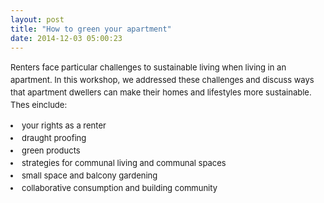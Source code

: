 ```yaml
---
layout: post
title: "How to green your apartment"
date: 2014-12-03 05:00:23
---
```


<p style="font-size: 13px; line-height: 20.0063037872314px;">
  Renters face particular challenges to sustainable living when living in an apartment. In this workshop, we addressed these challenges and discuss ways that apartment dwellers can make their homes and lifestyles more sustainable. Thes einclude:
</p>

<li style="font-size: 13px; line-height: 20.0063037872314px;">
  your rights as a renter
</li>
<li style="font-size: 13px; line-height: 20.0063037872314px;">
  <span style="line-height: 20.0063037872314px;">draught proofing</span>
</li>
<li style="font-size: 13px; line-height: 20.0063037872314px;">
  green products
</li>
<li style="font-size: 13px; line-height: 20.0063037872314px;">
  strategies for communal living and communal spaces
</li>
<li style="font-size: 13px; line-height: 20.0063037872314px;">
  small space and balcony gardening
</li>
<li style="font-size: 13px; line-height: 20.0063037872314px;">
  collaborative consumption and building community
</li>

<p style="font-size: 13px; line-height: 20.0063037872314px;">
   
</p>